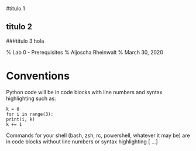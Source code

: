 #titulo 1
## titulo 2
###titulo 3
hola

% Lab 0 - Prerequisites
% Aljoscha Rheinwalt
% March 30, 2020
# Conventions
Python code will be in code blocks with line numbers and syntax
highlighting such as:
``` {.python .numberLines}
k = 0
for i in range(3):
print(i, k)
k += 1
```
Commands for your shell (bash, zsh, rc, powershell, whatever it may
be) are in code blocks without line numbers or syntax highlighting
[ ...]